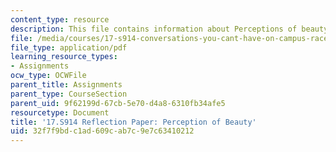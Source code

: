 ```yaml
---
content_type: resource
description: This file contains information about Perceptions of beauty.
file: /media/courses/17-s914-conversations-you-cant-have-on-campus-race-ethnicity-gender-and-identity-spring-2012/32f7f9bdc1ad609cab7c9e7c63410212_MIT17_S914S12_beauty2.pdf
file_type: application/pdf
learning_resource_types:
- Assignments
ocw_type: OCWFile
parent_title: Assignments
parent_type: CourseSection
parent_uid: 9f62199d-67cb-5e70-d4a8-6310fb34afe5
resourcetype: Document
title: '17.S914 Reflection Paper: Perception of Beauty'
uid: 32f7f9bd-c1ad-609c-ab7c-9e7c63410212
---
```

